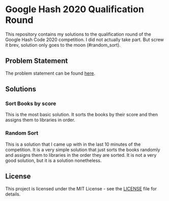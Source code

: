 # Google Hash 2020 Qualification Round

This repository contains my solutions to the qualification round of the Google Hash Code 2020 competition.
I did not actually take part. But screw it brev, solution only goes to the moon (#random_sort).

<!-- add emojis -->

## Problem Statement

The problem statement can be found [here](https://storage.googleapis.com/coding-competitions.appspot.com/HC/2020/hashcode_2020_online_qualification_round.pdf).

## Solutions

### Sort Books by score

This is the most basic solution. It sorts the books by their score and then assigns them to libraries in order.

### Random Sort

This is a solution that I came up with in the last 10 minutes of the competition. It is a very simple solution that just sorts the books randomly and assigns them to libraries in the order they are sorted. It is not a very good solution, but it is a solution nonetheless.

## License

This project is licensed under the MIT License - see the [LICENSE](LICENSE) file for details.